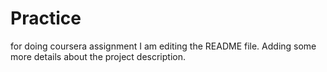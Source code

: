 # Practice
for doing coursera assignment
I am editing the README file. Adding some more details about the project description.
